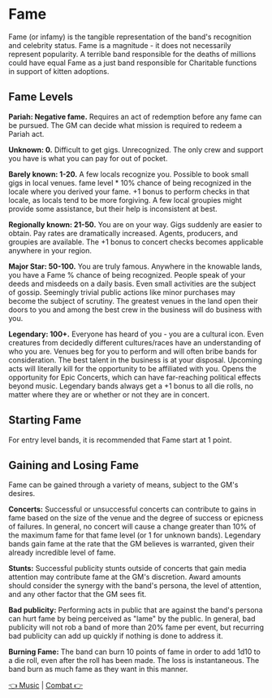 # Fame

Fame (or infamy) is the tangible representation of the band's recognition and celebrity status. Fame is a magnitude - it does not necessarily represent popularity. A terrible band responsible for the deaths of millions could have equal Fame as a just band responsible for Charitable functions in support of kitten adoptions.

## Fame Levels

**Pariah: Negative fame.** Requires an act of redemption before any fame can be pursued. The GM can decide what mission is required to redeem a Pariah act.

**Unknown: 0.** Difficult to get gigs. Unrecognized. The only crew and support you have is what you can pay for out of pocket.

**Barely known: 1-20.** A few locals recognize you. Possible to book small gigs in local venues. fame level * 10% chance of being recognized in the locale where you derived your fame. +1 bonus to perform checks in that locale, as locals tend to be more forgiving. A few local groupies might provide some assistance, but their help is inconsistent at best.

**Regionally known: 21-50.** You are on your way. Gigs suddenly are easier to obtain. Pay rates are dramatically increased. Agents, producers, and groupies are available. The +1 bonus to concert checks becomes applicable anywhere in your region.

**Major Star: 50-100.** You are truly famous. Anywhere in the knowable lands, you have a Fame % chance of being recognized. People speak of your deeds and misdeeds on a daily basis. Even small activities are the subject of gossip. Seemingly trivial public actions like minor purchases may become the subject of scrutiny. The greatest venues in the land open their doors to you and among the best crew in the business will do business with you.

**Legendary: 100+.** Everyone has heard of you - you are a cultural icon. Even creatures from decidedly different cultures/races have an understanding of who you are. Venues beg for you to perform and will often bribe bands for consideration. The best talent in the business is at your disposal. Upcoming acts will literally kill for the opportunity to be affiliated with you. Opens the opportunity for Epic Concerts, which can have far-reaching political effects beyond music. Legendary bands always get a +1 bonus to all die rolls, no matter where they are or whether or not they are in concert.

## Starting Fame

For entry level bands, it is recommended that Fame start at 1 point.

## Gaining and Losing Fame

Fame can be gained through a variety of means, subject to the GM's desires.

**Concerts:** Successful or unsuccessful concerts can contribute to gains in fame based on the size of the venue and the degree of success or epicness of failures. In general, no concert will cause a change greater than 10% of the maximum fame for that fame level (or 1 for unknown bands). Legendary bands gain fame at the rate that the GM believes is warranted, given their already incredible level of fame.

**Stunts:** Successful publicity stunts outside of concerts that gain media attention may contribute fame at the GM's discretion. Award amounts should consider the synergy with the band's persona, the level of attention, and any other factor that the GM sees fit.

**Bad publicity:** Performing acts in public that are against the band's persona can hurt fame by being perceived as "lame" by the public. In general, bad publicity will not rob a band of more than 20% fame per event, but recurring bad publicity can add up quickly if nothing is done to address it.

**Burning Fame:** The band can burn 10 points of fame in order to add 1d10 to a die roll, even after the roll has been made. The loss is instantaneous. The band burn as much fame as they want in this manner.

[:point_left: Music](music.md) | [Combat :point_right:](combat.md)
